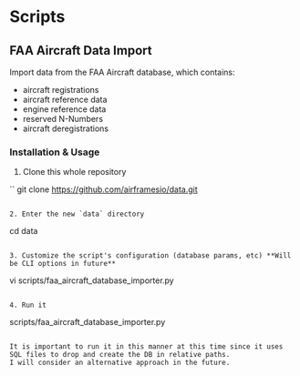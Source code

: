 # Scripts

## FAA Aircraft Data Import

Import data from the FAA Aircraft database, which contains:
* aircraft registrations
* aircraft reference data
* engine reference data
* reserved N-Numbers
* aircraft deregistrations

### Installation & Usage

1. Clone this whole repository

``
git clone https://github.com/airframesio/data.git
```

2. Enter the new `data` directory

```
cd data
```

3. Customize the script's configuration (database params, etc) **Will be CLI options in future**

```
vi scripts/faa_aircraft_database_importer.py
```

4. Run it

```
scripts/faa_aircraft_database_importer.py
```

It is important to run it in this manner at this time since it uses SQL files to drop and create the DB in relative paths.
I will consider an alternative approach in the future.

